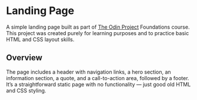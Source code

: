 # Landing Page

A simple landing page built as part of [The Odin Project](https://www.theodinproject.com/) Foundations course.  
This project was created purely for learning purposes and to practice basic HTML and CSS layout skills.

## Overview
The page includes a header with navigation links, a hero section, an information section, a quote, and a call-to-action area, followed by a footer.  
It’s a straightforward static page with no functionality — just good old HTML and CSS styling.
